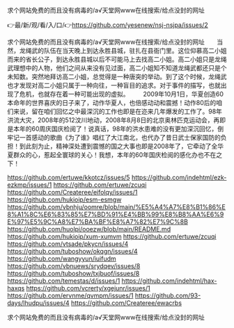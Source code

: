 求个网站免费的而且没有病毒的/а√天堂网www在线搜索/给点没封的网址

👉最/新/观/看/入/口/👉https://github.com/yesenew/nsj-nsjpa/issues/2

求个网站免费的而且没有病毒的/а√天堂网www在线搜索/给点没封的网址　　当然，龙绳武的队伍在当天晚上到达永胜县城，驻扎在县衙门里。这位仰慕高二小姐而来的省长公子，到达永胜县城以后不可能马上去找高二小姐。高二小姐只是龙绳武理想中的人物，他们之间从来没有见过面，高二小姐知不知道龙绳武都还只是个未知数。突然地拜访高二小姐，总觉得是一种唐突的举动。到了这个时候，龙绳武也才发现对高二小姐只属于一种向往，一种盲目的追求。对于事件的描写，也就出现了危机，也就存在着一种可能出现的虚拟。
　　2009年10月1日，华夏创造60本命年的世界喜庆的日子来了，动作华夏人，也倍感动动和震撼！动作80后的咱们来说，留在咱们回忆之中最深沉的工作也即是在迩来几年爆发的工作了。98年洪流大灾，2008年的512汶川地动，2008年8月8日的北京奥林匹克运动会，再即是本年的60周庆国庆检阅了！说真话，98年的洪水患难的没有更加深沉回忆，倒牢记一首感动的歌曲《为了谁》唱红了大江南北，也代办了昔日武士保家国防的负担！到此刻为止，精神深处遭到震憾的国之大事也即是2008年了，它牵动了全华夏群众的心，惹起全寰球的关心！我想，本年的60年国庆检阅的感化办也不在之下！


https://github.com/ertuwe/kkotcz/issues/5
https://github.com/indehtml/ezk-ezkmp/issues/1
https://github.com/ertuwe/zcuqi
https://github.com/Createree/eifolqy/issues/1
https://github.com/hukioip/esm-esmgw
https://github.com/vbnhju/oomre/blob/main/%E5%A4%A7%E8%B1%86%E8%A1%8C%E6%83%85%E7%BD%91%E4%BB%99%E8%B8%AA%E6%9E%97%E5%9C%A8%E7%BA%BF%E8%A7%82%E7%9C%8B
https://github.com/huolpi/ooezw/blob/main/README.md
https://github.com/hukioip/xum-xumvm
https://github.com/ertuwe/zcuqi
https://github.com/vtsade/pkycn/issues/4
https://github.com/tuboshow/okqgn/issues/4
https://github.com/wangyyun/iuifudm
https://github.com/vbnuews/srydqev/issues/8
https://github.com/tuboshow/txjbuof/issues/8
https://github.com/temestas/d/issues/1
https://github.com/indehtml/hax-haxqs
https://github.com/vcrerty/xgejunr/issues/1
https://github.com/ervnme/qvmpm/issues/1
https://github.com/93-days/lhudpu/issues/4
https://github.com/Createree/ewacrbs

求个网站免费的而且没有病毒的/а√天堂网www在线搜索/给点没封的网址
